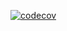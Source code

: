 [![codecov](https://codecov.io/gh/sbradnam/open_nsafe/graph/badge.svg?token=9RHSDIUE7O)](https://codecov.io/gh/sbradnam/open_nsafe)